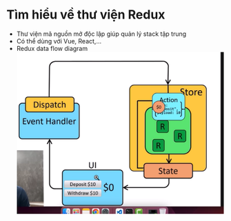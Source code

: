 # Tìm hiểu về thư viện Redux

- Thư viện mã nguồn mở độc lập giúp quản lý stack tập trung
- Có thể dùng với Vue, React,...
- Redux data flow diagram
  ![Alt text](image.png)
